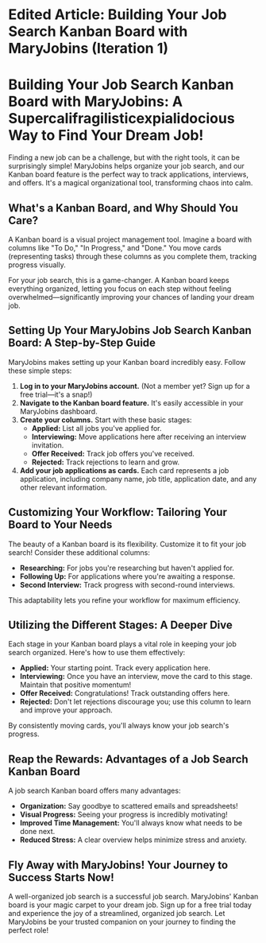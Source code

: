 # Edited Article: Building Your Job Search Kanban Board with MaryJobins (Iteration 1)

# Building Your Job Search Kanban Board with MaryJobins: A Supercalifragilisticexpialidocious Way to Find Your Dream Job!

Finding a new job can be a challenge, but with the right tools, it can be surprisingly simple! MaryJobins helps organize your job search, and our Kanban board feature is the perfect way to track applications, interviews, and offers.  It's a magical organizational tool, transforming chaos into calm.

## What's a Kanban Board, and Why Should You Care?

A Kanban board is a visual project management tool.  Imagine a board with columns like "To Do," "In Progress," and "Done."  You move cards (representing tasks) through these columns as you complete them, tracking progress visually.

For your job search, this is a game-changer.  A Kanban board keeps everything organized, letting you focus on each step without feeling overwhelmed—significantly improving your chances of landing your dream job.

## Setting Up Your MaryJobins Job Search Kanban Board: A Step-by-Step Guide

MaryJobins makes setting up your Kanban board incredibly easy. Follow these simple steps:

1. **Log in to your MaryJobins account.**  (Not a member yet? Sign up for a free trial—it's a snap!)
2. **Navigate to the Kanban board feature.** It's easily accessible in your MaryJobins dashboard.
3. **Create your columns.** Start with these basic stages:
    * **Applied:** List all jobs you've applied for.
    * **Interviewing:** Move applications here after receiving an interview invitation.
    * **Offer Received:** Track job offers you've received.
    * **Rejected:** Track rejections to learn and grow.
4. **Add your job applications as cards.** Each card represents a job application, including company name, job title, application date, and any other relevant information.

## Customizing Your Workflow: Tailoring Your Board to Your Needs

The beauty of a Kanban board is its flexibility. Customize it to fit your job search! Consider these additional columns:

* **Researching:** For jobs you're researching but haven't applied for.
* **Following Up:** For applications where you're awaiting a response.
* **Second Interview:** Track progress with second-round interviews.

This adaptability lets you refine your workflow for maximum efficiency.

## Utilizing the Different Stages: A Deeper Dive

Each stage in your Kanban board plays a vital role in keeping your job search organized.  Here's how to use them effectively:

* **Applied:**  Your starting point. Track every application here.
* **Interviewing:**  Once you have an interview, move the card to this stage.  Maintain that positive momentum!
* **Offer Received:** Congratulations! Track outstanding offers here.
* **Rejected:**  Don't let rejections discourage you; use this column to learn and improve your approach.

By consistently moving cards, you'll always know your job search's progress.

## Reap the Rewards: Advantages of a Job Search Kanban Board

A job search Kanban board offers many advantages:

* **Organization:** Say goodbye to scattered emails and spreadsheets!
* **Visual Progress:**  Seeing your progress is incredibly motivating!
* **Improved Time Management:**  You'll always know what needs to be done next.
* **Reduced Stress:**  A clear overview helps minimize stress and anxiety.

## Fly Away with MaryJobins! Your Journey to Success Starts Now!

A well-organized job search is a successful job search. MaryJobins' Kanban board is your magic carpet to your dream job. Sign up for a free trial today and experience the joy of a streamlined, organized job search. Let MaryJobins be your trusted companion on your journey to finding the perfect role!
